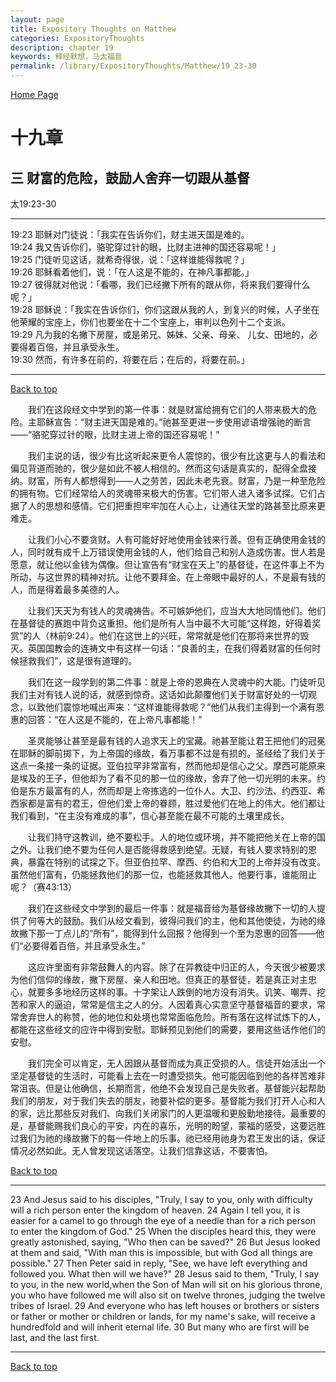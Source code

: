 ```yaml
---
layout: page
title: Expository Thoughts on Matthew
categories: ExpositoryThoughts
description: chapter 19
keywords: 释经默想，马太福音
permalink: /library/ExpositoryThoughts/Matthew/19_23-30
---
```

[ Home Page ]({{site.baseurl}}/index) <br>

<a name="0"></a>
# 十九章 

## 三 财富的危险，鼓励人舍弃一切跟从基督

太19:23-30

***

19:23 耶稣对门徒说：「我实在告诉你们，财主进天国是难的。<br>
19:24 我又告诉你们，骆驼穿过针的眼，比财主进神的国还容易呢！」<br>
19:25 门徒听见这话，就希奇得很，说：「这样谁能得救呢？」<br>
19:26 耶稣看着他们，说：「在人这是不能的，在神凡事都能。」<br>
19:27 彼得就对他说：「看哪，我们已经撇下所有的跟从你，将来我们要得什么呢？」<br>
19:28 耶稣说：「我实在告诉你们，你们这跟从我的人，到复兴的时候，人子坐在他荣耀的宝座上，你们也要坐在十二个宝座上，审判以色列十二个支派。<br>
19:29 凡为我的名撇下房屋，或是弟兄、姊妹、父亲、母亲、 儿女、田地的，必要得着百倍，并且承受永生。<br>
19:30 然而，有许多在前的，将要在后；在后的，将要在前。」<br>

***

[Back to top](#0)

&emsp;&emsp;我们在这段经文中学到的第一件事：就是财富给拥有它们的人带来极大的危险。主耶稣宣告：“财主进天国是难的。”祂甚至更进一步使用谚语增强祂的断言——“骆驼穿过针的眼，比财主进上帝的国还容易呢！”

&emsp;&emsp;我们主说的话，很少有比这听起来更令人震惊的，很少有比这更与人的看法和偏见背道而驰的，很少是如此不被人相信的。然而这句话是真实的，配得全盘接纳。财富，所有人都想得到——人之劳苦，因此未老先衰。财富，乃是一种至危险的拥有物。它们经常给人的灵魂带来极大的伤害。它们带人进入诸多试探。它们占据了人的思想和感情。它们把重担牢牢加在人心上，让通往天堂的路甚至比原来更难走。

&emsp;&emsp;让我们小心不要贪财。人有可能好好地使用金钱来行善。但有正确使用金钱的人，同时就有成千上万错误使用金钱的人，他们给自己和别人造成伤害。世人若是愿意，就让他以金钱为偶像。但让宣告有“财宝在天上”的基督徒，在这件事上不为所动，与这世界的精神对抗。让他不要拜金。在上帝眼中最好的人，不是最有钱的人，而是得着最多美德的人。

&emsp;&emsp;让我们天天为有钱人的灵魂祷告。不可嫉妒他们，应当大大地同情他们。他们在基督徒的赛跑中背负这重担。他们是所有人当中最不大可能“这样跑，好得着奖赏”的人（林前9:24）。他们在这世上的兴旺，常常就是他们在那将来世界的毁灭。英国国教会的连祷文中有这样一句话：“良善的主，在我们得着财富的任何时候拯救我们”，这是很有道理的。

&emsp;&emsp;我们在这一段学到的第二件事：就是上帝的恩典在人灵魂中的大能。门徒听见我们主对有钱人说的话，就感到惊奇。这话如此颠覆他们关于财富好处的一切观念，以致他们震惊地喊出声来：“这样谁能得救呢？”他们从我们主得到一个满有恩惠的回答：“在人这是不能的，在上帝凡事都能！”

&emsp;&emsp;圣灵能够让甚至是最有钱的人追求天上的宝藏。祂甚至能让君王把他们的冠冕在耶稣的脚前掷下，为上帝国的缘故，看万事都不过是有损的。圣经给了我们关于这点一条接一条的证据。亚伯拉罕非常富有，然而他却是信心之父。摩西可能原来是埃及的王子，但他却为了看不见的那一位的缘故，舍弃了他一切光明的未来。约伯是东方最富有的人，然而却是上帝拣选的一位仆人。大卫、约沙法、约西亚、希西家都是富有的君王，但他们爱上帝的眷顾，胜过爱他们在地上的伟大。他们都让我们看到，“在主没有难成的事”，信心甚至能在最不可能的土壤里成长。

&emsp;&emsp;让我们持守这教训，绝不要松手。人的地位或环境，并不能把他关在上帝的国之外。让我们绝不要为任何人是否能得救感到绝望。无疑，有钱人要求特别的恩典，暴露在特别的试探之下。但亚伯拉罕、摩西、约伯和大卫的上帝并没有改变。虽然他们富有，仍能拯救他们的那一位，也能拯救其他人。他要行事，谁能阻止呢？（赛43:13）

&emsp;&emsp;我们在这些经文中学到的最后一件事：就是福音给为基督缘故撇下一切的人提供了何等大的鼓励。我们从经文看到，彼得问我们的主，他和其他使徒，为祂的缘故撇下那一丁点儿的“所有”，能得到什么回报？他得到一个至为恩惠的回答——他们“必要得着百倍，并且承受永生。”

&emsp;&emsp;这应许里面有非常鼓舞人的内容。除了在异教徒中归正的人，今天很少被要求为他们信仰的缘故，撇下房屋、亲人和田地。但真正的基督徒，若是真正对主忠心，就要多多地经历这样的事。十字架让人跌倒的地方没有消失。讥笑、嘲弄、挖苦和家人的逼迫，常常是信主之人的分。人因着真心实意坚守基督福音的要求，常常舍弃世人的称赞，他的地位和处境也常常面临危险。所有落在这样试炼下的人，都能在这些经文的应许中得到安慰。耶稣预见到他们的需要，要用这些话作他们的安慰。

&emsp;&emsp;我们完全可以肯定，无人因跟从基督而成为真正受损的人。信徒开始活出一个坚定基督徒的生活时，可能看上去在一时遭受损失。他可能因临到他的各样苦难非常沮丧。但是让他确信，长期而言，他绝不会发现自己是失败者。基督能兴起帮助我们的朋友，对于我们失去的朋友，祂要补偿的更多。基督能为我们打开人心和人的家，远比那些反对我们、向我们关闭家门的人更温暖和更殷勤地接待。最重要的是，基督能赐我们良心的平安，内在的喜乐，光明的盼望，蒙福的感受，这要远胜过我们为祂的缘故撇下的每一件地上的乐事。祂已经用祂身为君王发出的话，保证情况必然如此。无人曾发现这话落空。让我们信靠这话，不要害怕。

[Back to top](#0)

***

23 And Jesus said to his disciples, "Truly, I say to you, only with difficulty will a rich person enter the kingdom of heaven. 24 Again I tell you, it is easier for a camel to go through the eye of a needle than for a rich person to enter the kingdom of God." 25 When the disciples heard this, they were greatly astonished, saying, "Who then can be saved?" 26 But Jesus looked at them and said, "With man this is impossible, but with God all things are possible." 27 Then Peter said in reply, "See, we have left everything and followed you. What then will we have?" 28 Jesus said to them, "Truly, I say to you, in the new world,when the Son of Man will sit on his glorious throne, you who have followed me will also sit on twelve thrones, judging the twelve tribes of Israel. 29 And everyone who has left houses or brothers or sisters or father or mother or children or lands, for my name's sake, will receive a hundredfold and will inherit eternal life. 30 But many who are first will be last, and the last first.

***

[Back to top](#0)
